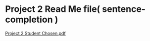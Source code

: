 # Project 2 Read Me file( sentence-completion )
[Project 2 Student Chosen.pdf](https://github.com/user-attachments/files/19523410/Project.2.Student.Chosen.pdf)
